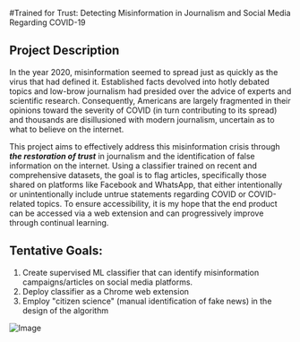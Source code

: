 #Trained for Trust: Detecting Misinformation in Journalism and Social Media Regarding COVID-19

## Project Description
In the year 2020, misinformation seemed to spread just as quickly as the virus that had defined it. Established facts devolved into hotly debated topics and low-brow journalism had presided over the advice of experts and scientific research. Consequently, Americans are largely fragmented in their opinions toward the severity of COVID (in turn contributing to its spread) and thousands are disillusioned with modern journalism, uncertain as to what to believe on the internet.

This project aims to effectively address this misinformation crisis through ***the restoration of trust*** in journalism and the identification of false information on the internet. Using a classifier trained on recent and comprehensive datasets, the goal is to flag articles, specifically those shared on platforms like Facebook and WhatsApp, that either intentionally or unintentionally include untrue statements regarding COVID or COVID-related topics. To ensure accessibility, it is my hope that the end product can be accessed via a web extension and can progressively improve through continual learning.

## Tentative Goals:
1. Create supervised ML classifier that can identify misinformation campaigns/articles on social media platforms.
2. Deploy classifier as a Chrome web extension
3. Employ "citizen science" (manual identification of fake news) in the design of the algorithm

![Image](https://ichef.bbci.co.uk/images/ic/400xn/p088bnqx.jpg)
